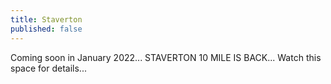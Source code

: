 ```yaml
---
title: Staverton
published: false
---
```

Coming soon in January 2022... STAVERTON 10 MILE IS BACK... Watch this space for details...
